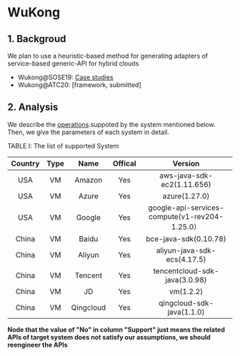 # WuKong

##  1. Backgroud

  We plan to use a heuristic-based method for generating adapters of service-based generic-API for hybrid clouds
  
  - Wukong@SOSE19: [Case studies](https://ieeexplore.ieee.org/document/8705827)
  - Wukong@ATC20: [framework, submitted]

##  2. Analysis

We describe the [operations](docs/Operations.md).suppoted by the system mentioned below.
Then, we give the parameters of each system in detail.


TABLE I: The list of supported System

|  Country  |   Type    |   Name      |  Offical  |  Version                                           |
| :-------: | :-------: | :-------:   | :-------: | :-------:                                          |
|  USA      |     VM    |   Amazon    |    Yes    |   aws-java-sdk-ec2(1.11.656)                       |
|  USA      |     VM    |   Azure     |    Yes    |   azure(1.27.0)                                    |
|  USA      |     VM    |   Google    |    Yes    |   google-api-services-compute(v1-rev204-1.25.0）   |
|  China    |     VM    |   Baidu     |    Yes    |   bce-java-sdk(0.10.78)                            |
|  China    |     VM    |   Aliyun    |    Yes    |   aliyun-java-sdk-ecs(4.17.5)                      |
|  China    |     VM    |   Tencent   |    Yes    |   tencentcloud-sdk-java(3.0.98)                    |
|  China    |     VM    |   JD        |    Yes    |   vm(1.2.2)                                        |
|  China    |     VM    |   Qingcloud |    Yes    |   qingcloud-sdk-java(1.1.0)                        |


**Node that the value of "No" in column "Support" just means the related APIs
of target system does not satisfy our assumptions, we should reengineer the APIs**


